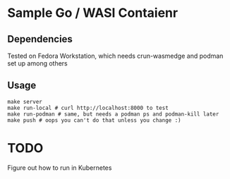 # Sample Go / WASI Contaienr

## Dependencies

Tested on Fedora Workstation, which needs crun-wasmedge and podman set up among others

## Usage

```
make server
make run-local # curl http://localhost:8000 to test
make run-podman # same, but needs a podman ps and podman-kill later
make push # oops you can't do that unless you change :)
```

# TODO

Figure out how to run in Kubernetes
